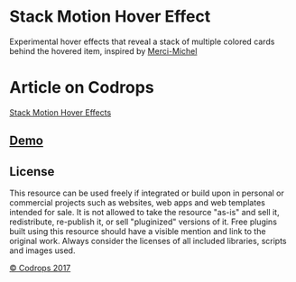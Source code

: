 # Stack Motion Hover Effect

Experimental hover effects that reveal a stack of multiple colored cards behind the hovered item, inspired by [Merci-Michel](http://www.merci-michel.com/projects/)

# Article on Codrops

[Stack Motion Hover Effects](https://tympanus.net/codrops/?p=30373)

## [Demo](http://tympanus.net/Development/StackMotionHoverEffects/)

## License
This resource can be used freely if integrated or build upon in personal or commercial projects such as websites, web apps and web templates intended for sale. It is not allowed to take the resource "as-is" and sell it, redistribute, re-publish it, or sell "pluginized" versions of it. Free plugins built using this resource should have a visible mention and link to the original work. Always consider the licenses of all included libraries, scripts and images used.

[© Codrops 2017](http://www.codrops.com)
